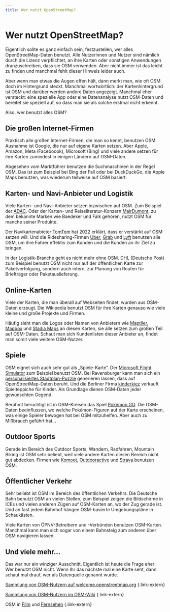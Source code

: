 ```yaml
---
title: Wer nutzt OpenStreetMap?
---
```


# Wer nutzt OpenStreetMap?

Eigentlich sollte es ganz einfach sein, festzustellen, wer alles
OpenStreetMap-Daten benutzt. Alle Nutzerinnen und Nutzer sind nämlich durch die
Lizenz verpflichtet, an ihre Karten oder sonstigen Anwendungen dranzuschreiben,
dass sie OSM verwenden. Aber nicht immer ist das leicht zu finden und manchmal
fehlt dieser Hinweis leider auch.

Aber wenn man etwas die Augen offen hält, dann merkt man, wie oft OSM doch
im Hintergrund steckt. Manchmal wortwörtlich: der Kartenhintergrund ist
OSM und darüber werden andere Daten angezeigt. Manchmal eher versteckt: eine
spezielle App oder eine Datenanalyse nutzt OSM-Daten und bereitet sie speziell
auf, so dass man sie als solche erstmal nicht erkennt.

Also, wer benutzt alles OSM?

## Die großen Internet-Firmen

Praktisch alle großen Internet-Firmen, die man so kennt, benutzen OSM. Ausnahme
ist Google, die nur auf eigene Karten setzen. Aber Apple, Amazon, Meta
(Faceboook), Microsoft (Bing) und viele andere setzen für ihre Karten zumindest
in einigen Ländern auf OSM-Daten.

Abgesehen vom Marktführer benutzen die Suchmaschinen in der Regel OSM. Das ist
zum Beispiel bei Bing der Fall oder bei DuckDuckGo, die Apple Maps benutzen,
was wiederum teilweise auf OSM basiert.

## Karten- und Navi-Anbieter und Logistik

Viele Karten- und Navi-Anbieter setzen inzwischen auf OSM. Zum Beispiel der
[ADAC](https://maps.adac.de/). Oder der Karten- und Reiseliteratur-Konzern
[MairDumont](https://www.mairdumont.com/geschaftsbereiche/geodatenmanagement/),
zu dem bekannte Marken wie Baedeker und Falk gehören, nutzt OSM für manche
seiner Produkte.

Der Navikartenabieter [TomTom](https://www.tomtom.com/) hat 2022 erklärt, dass
er verstärkt auf OSM setzen will. Und die Ridesharing-Firmen
[Uber](https://www.uber.com/), [Grab](https://www.grab.com/) und
[Lyft](https://www.lyft.com/) benutzen alle OSM, um ihre Fahrer effektiv zum
Kunden und die Kunden an ihr Ziel zu bringen.

In der Logistik-Branche geht es nicht mehr ohne OSM. DHL (Deutsche Post) zum
Beispiel benutzt OSM nicht nur auf der öffentlichen Karte zur Paketverfolgung,
sondern auch intern, zur Planung von Routen für Briefträger oder
Paketauslieferung.

## Online-Karten

Viele der Karten, die man überall auf Webseiten findet, wurden aus OSM-Daten
erzeugt. Die Wikipedia benutzt OSM für ihre Karten genauso wie viele kleine
und große Projekte und Firmen.

Häufig sieht man die Logos oder Namen von Anbietern wie
[Maptiler](https://maptiler.com/), [Mapbox](https://mapbox.com/) und [Stadia
Maps](https://stadiamaps.com/) an diesen Karten, sie alle setzen zum großen
Teil auf OSM-Daten. Schaut man sich Kundenlisten dieser Anbieter an, findet man
somit viele weitere OSM-Nutzer.

## Spiele

OSM eignet sich auch sehr gut als „Spiele-Karte“. Der [Microsoft Flight
Simulator](https://de.wikipedia.org/wiki/Microsoft_Flight_Simulator) zum
Beispiel benutzt OSM. Bei Ravensburger kann man sich ein [personalisiertes
Stadtplan-Puzzle](https://www.myravensburger.com/de-DE/stadtplan-puzzle/)
generieren lassen, dass auf OpenStreetMap-Daten beruht. Und die Berliner Firma
[kinderkiez](https://kinderkiez.net/) verkauft Spielteppiche für Kinder. Als
Grundlage dienen OSM-Daten jeder gewünschten Gegend.

Berühmt berüchtigt ist in OSM-Kreisen das Spiel [Pokémon
GO](https://de.wikipedia.org/wiki/Pok%C3%A9mon_Go). Die OSM-Daten beeinflussen,
wo welche Pokémon-Figuren auf der Karte erscheinen, was einige Spieler bewogen
hat bei OSM mitzuhelfen. Aber auch zu Mißbrauch geführt hat...

## Outdoor Sports

Gerade im Bereich des Outdoor Sports, Wandern, Radfahren, Mountain Biking ist
OSM sehr beliebt, weil viele andere Karten diesen Bereich nicht gut abdecken.
Firmen wie [Komoot](https://www.komoot.com/),
[Outdooractive](https://www.outdooractive.com/de/) und
[Strava](https://www.strava.com/) benutzen OSM.

## Öffentlicher Verkehr

Sehr beliebt ist OSM im Bereich des öffentlichen Verkehrs. Die Deutsche Bahn
benutzt OSM an vielen Stellen, zum Beispiel zeigen die Bildschirme in ICEs und
vielen anderen Zügen auf OSM-Karten an, wo der Zug gerade ist. Und an fast
jedem Bahnhof hängen OSM-basierte Umgebungspläne in Schaukästen.

Viele Karten von ÖPNV-Betreibern und -Verbünden benutzen OSM-Karten. Manchmal
kann man sich sogar von einem Bahnsteig zum anderen über OSM navigieren
lassen.

## Und viele mehr...

Das war nur ein winziger Ausschnitt. Eigentlich ist heute die Frage eher: Wer
benutzt OSM nicht. Wenn Ihr das nächste mal eine Karte seht, dann schaut mal
drauf, wer als Datenquelle genannt wurde.

[Sammlung von OSM-Nutzern auf welcome.openstreetmap.org](https://welcome.openstreetmap.org/about-osm-community/consumers/)
{.link-extern}

[Sammlung von OSM-Nutzern im OSM-Wiki](https://wiki.openstreetmap.org/wiki/They_are_using_OpenStreetMap)
{.link-extern}

OSM in [Film](https://wiki.openstreetmap.org/wiki/Films) und [Fernsehen](https://wiki.openstreetmap.org/wiki/TV_series)
{.link-extern}
